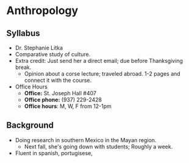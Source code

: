 # Anthropology

## Syllabus

* Dr. Stephanie Litka
* Comparative study of culture.
* Extra credit: Just send her a direct email; due before Thanksgiving break.
  * Opinion about a corse lecture; traveled abroad. 1-2 pages and connect it with the course.
* Office Hours
  * **Office:** St. Joseph Hall \#407
  * **Office phone:** \(937\) 229-2428
  * **Office hours**: M, W, F from 12-1pm

## Background

* Doing research in southern Mexico in the Mayan region.
  * Next fall, she's going down with students; Roughly a week.
* Fluent in spanish, portugisese, 

